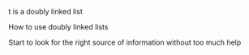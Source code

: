 t is a doubly linked list

How to use doubly linked lists

Start to look for the right source of information without too much help
